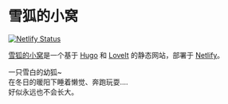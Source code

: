 # 雪狐的小窝

[![Netlify Status](https://api.netlify.com/api/v1/badges/55270eee-d30f-4b77-b6da-018df38b4d06/deploy-status)](https://app.netlify.com/sites/youko/deploys)

[雪狐的小窝](https://youko.netlify.app/)是一个基于 [Hugo](https://gohugo.io/) 和 [LoveIt](https://hugoloveit.com/) 的静态网站，部署于 [Netlify](https://www.netlify.com/)。

一只雪白的幼狐~  
在冬日的暖阳下睡着懒觉、奔跑玩耍....  
好似永远也不会长大。

